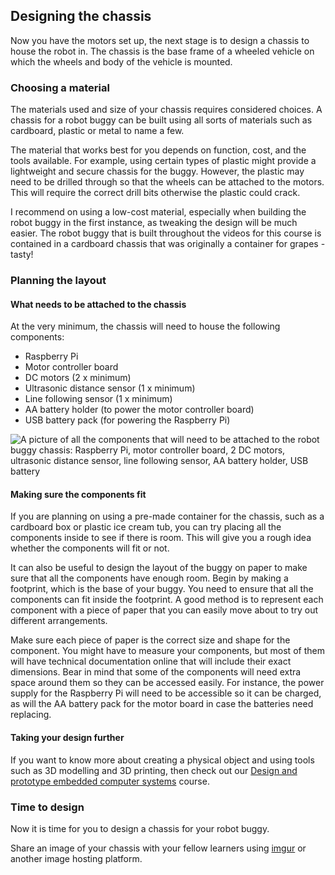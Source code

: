 [comment]: # (
Is this step open? Y/N
If so, short description of this step:
Related links:
Related files:
)

## Designing the chassis

Now you have the motors set up, the next stage is to design a chassis to house the robot in. The chassis is the base frame of a wheeled vehicle on which the wheels and body of the vehicle is mounted. 

### Choosing a material

The materials used and size of your chassis requires considered choices. A chassis for a robot buggy can be built using all sorts of materials such as cardboard, plastic or metal to name a few. 

The material that works best for you depends on function, cost, and the tools available. For example, using certain types of plastic might provide a lightweight and secure chassis for the buggy. However, the plastic may need to be drilled through so that the wheels can be attached to the motors. This will require the correct drill bits otherwise the plastic could crack.

I recommend on using a low-cost material, especially when building the robot buggy in the first instance, as tweaking the design will be much easier. The robot buggy that is built throughout the videos for this course is contained in a cardboard chassis that was originally a container for grapes - tasty!

### Planning the layout

#### What needs to be attached to the chassis

At the very minimum, the chassis will need to house the following components:

+ Raspberry Pi
+ Motor controller board
+ DC motors (2 x minimum)
+ Ultrasonic distance sensor (1 x minimum)
+ Line following sensor (1 x minimum)
+ AA battery holder (to power the motor controller board)
+ USB battery pack (for powering the Raspberry Pi)

![A picture of all the components that will need to be attached to the robot buggy chassis:  Raspberry Pi, motor controller board, 2 DC motors, ultrasonic distance sensor, line following sensor, AA battery holder, USB battery](images/)

#### Making sure the components fit

If you are planning on using a pre-made container for the chassis, such as a cardboard box or plastic ice cream tub, you can try placing all the components inside to see if there is room. This will give you a rough idea whether the components will fit or not.

It can also be useful to design the layout of the buggy on paper to make sure that all the components have enough room. Begin by making a footprint, which is the base of your buggy. You need to ensure that all the components can fit inside the footprint. A good method is to represent each component with a piece of paper that you can easily move about to try out different arrangements. 

Make sure each piece of paper is the correct size and shape for the component. You might have to measure your components, but most of them will have technical documentation online that will include their exact dimensions. Bear in mind that some of the components will need extra space around them so they can be accessed easily. For instance, the power supply for the Raspberry Pi will need to be accessible so it can be charged, as will the AA battery pack for the motor board in case the batteries need replacing.  

#### Taking your design further

If you want to know more about creating a physical object and using tools such as 3D modelling and 3D printing, then check out our [Design and prototype embedded computer systems](https://www.futurelearn.com/courses/embedded-systems) course.

### Time to design

Now it is time for you to design a chassis for your robot buggy.

Share an image of your chassis with your fellow learners using [imgur](https://imgur.com/) or another image hosting platform.